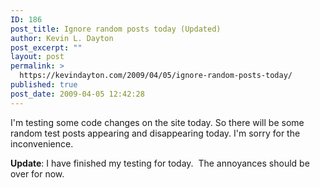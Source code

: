 ```yaml
---
ID: 186
post_title: Ignore random posts today (Updated)
author: Kevin L. Dayton
post_excerpt: ""
layout: post
permalink: >
  https://kevindayton.com/2009/04/05/ignore-random-posts-today/
published: true
post_date: 2009-04-05 12:42:28
---
```

I'm testing some code changes on the site today.  So there will be some random test posts appearing and disappearing today.  I'm sorry for the inconvenience.

<strong>Update</strong>: I have finished my testing for today.  The annoyances should be over for now.